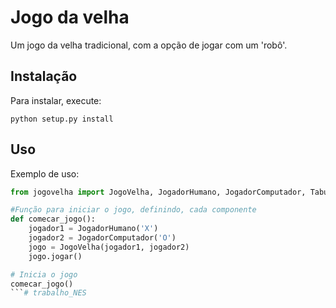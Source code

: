 # Jogo da velha

Um jogo da velha tradicional, com a opção de jogar com um 'robô'.

## Instalação

Para instalar, execute:

```
python setup.py install
```

## Uso

Exemplo de uso:

```py
from jogovelha import JogoVelha, JogadorHumano, JogadorComputador, Tabuleiro

#Função para iniciar o jogo, definindo, cada componente
def comecar_jogo():
    jogador1 = JogadorHumano('X')
    jogador2 = JogadorComputador('O')
    jogo = JogoVelha(jogador1, jogador2)
    jogo.jogar()

# Inicia o jogo 
comecar_jogo()
```#   t r a b a l h o _ N E S  
 